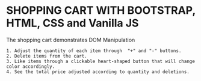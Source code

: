 # SHOPPING CART WITH BOOTSTRAP, HTML, CSS and Vanilla JS

The shopping cart demonstrates DOM Manipulation

    1. Adjust the quantity of each item through  "+" and "-" buttons.
    2. Delete items from the cart.
    3. Like items through a clickable heart-shaped button that will change color accordingly.
    4. See the total price adjusted according to quantity and deletions.
